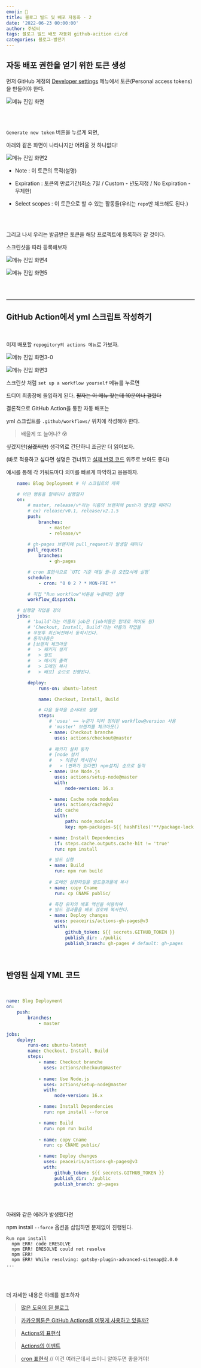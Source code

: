 ```yaml
---
emoji: 🔮
title: 블로그 빌드 및 배포 자동화 - 2
date: '2022-06-23 00:00:00'
author: 주녘씨
tags: 블로그 빌드 배포 자동화 github-acition ci/cd
categories: 블로그-발전기
---
```

## **자동 배포 권한을 얻기 위한 토큰 생성**

먼저 GitHub 계정의 [Developer settings](https://github.com/settings/apps) 메뉴에서 토큰(Personal access tokens)을 만들어야 한다.

![메뉴 진입 화면](setting.png)

<br/><br/>

`Generate new token` 버튼을 누르게 되면,

아래와 같은 화면이 나타나지만 어려울 것 하나없다!

![메뉴 진입 화면2](setting2.png)

- Note : 이 토큰의 목적(설명)

- Expiration : 토큰의 만료기간(최소 7일 / Custom - 년도지정 / No Expiration - 무제한)

- Select scopes : 이 토큰으로 할 수 있는 활동들(우리는 `repo`만 체크해도 된다.)

<br/><br/>

그리고 나서 우리는 발급받은 토큰을 해당 프로젝트에 등록하러 갈 것이다.

스크린샷을 따라 등록해보자

![메뉴 진입 화면4](setting4.png)

![메뉴 진입 화면5](setting5.png)

<br/><br/>

---

## **GitHub Action에서 yml 스크립트 작성하기**

<br/>

이제 배포할 `repogitory의 actions 메뉴`로 가보자.

![메뉴 진입 화면3-0](setting3-0.png)

![메뉴 진입 화면3](setting3.png)



스크린샷 처럼 `set up a workflow yourself` 메뉴를 누르면

드디어 최종장에 돌입하게 된다. ~~필자는 이 메뉴 찾는데 10분이나 걸렸다~~

결론적으로 GitHub Action을 통한 자동 배포는

yml 스크립트를 `.github/workflows/` 위치에 작성해야 한다.

> 배울게 또 늘어나? 😵

싶겠지만(~~싫겠지만~~) 생각외로 간단하니 조금만 더 읽어보자.

(바로 적용하고 싶다면 설명은 건너뛰고 [실제 반영 코드](#code) 위주로 보아도 좋다)

예시를 통해 각 키워드마다 의미를 빠르게 파악하고 응용하자.

```yml
    name: Blog Deployment # 이 스크립트의 제목

    # 어떤 행동을 할때마다 실행할지
    on: 
        # master, release/v*라는 이름의 브랜치에 push가 발생할 때마다
        # ex) release/v0.1, release/v2.1.5
        push:
            branches: 
                - master
                - release/v*
        
        # gh-pages 브랜치에 pull_request가 발생할 때마다
        pull_request:
            branches: 
                - gh-pages

        # cron 표현식으로 `UTC 기준 매일 월~금 오전2시에 실행`
        schedule: 
            - cron: "0 0 2 ? * MON-FRI *"

        # 직접 "Run workflow"버튼을 누를때만 실행
        workflow_dispatch: 

    # 실행할 작업을 정의
    jobs:
        # 'build'라는 이름의 job은 (job이름은 맘대로 적어도 됨)
        # 'Checkout, Install, Build'라는 이름의 작업을
        # 우분투 최신버전에서 동작시킨다.
        # 동작내용은 
        # [브랜치 체크아웃 
        #   > 패키지 설치 
        #   > 빌드 
        #   > 메시지 출력
        #   > 도메인 복사
        #   > 배포] 순으로 진행된다.

        deploy: 
            runs-on: ubuntu-latest

            name: Checkout, Install, Build

            # 다음 동작을 순서대로 실행
            steps:
                # 'uses' == 누군가 미리 정의된 workflow@version 사용
                # 'master' 브랜치를 체크아웃()
                - name: Checkout branche
                  uses: actions/checkout@master
                
                # 패키지 설치 동작 
                # [node 설치 
                #   > 의존성 캐시검사 
                #   > (변화가 있다면) npm설치] 순으로 동작
                - name: Use Node.js
                  uses: actions/setup-node@master
                  with:
                      node-version: 16.x

                - name: Cache node modules
                  uses: actions/cache@v2
                  id: cache
                  with:
                      path: node_modules
                      key: npm-packages-${{ hashFiles('**/package-lock.json') }}

                - name: Install Dependencies
                  if: steps.cache.outputs.cache-hit != 'true'
                  run: npm install

                # 빌드 실행
                - name: Build
                  run: npm run build
                    
                # 도메인 설정파일을 빌드결과물에 복사
                - name: copy Cname
                  run: cp CNAME public/ 

                # 특정 유저의 배포 액션을 이용하여
                # 빌드 결과물을 배포 경로에 복사한다.
                - name: Deploy changes
                  uses: peaceiris/actions-gh-pages@v3 
                  with:
                      github_token: ${{ secrets.GITHUB_TOKEN }}
                      publish_dir: ./public
                      publish_branch: gh-pages # default: gh-pages
```

<br/>

## 반영된 실제 YML 코드 <span id="code"></span> 

<br/>

```yml
name: Blog Deployment
on: 
    push:
        branches: 
            - master

jobs:
    deploy: 
        runs-on: ubuntu-latest
        name: Checkout, Install, Build
        steps:
            - name: Checkout branche
              uses: actions/checkout@master
            
            - name: Use Node.js
              uses: actions/setup-node@master
              with:
                  node-version: 16.x

            - name: Install Dependencies
              run: npm install --force

            - name: Build
              run: npm run build
                
            - name: copy Cname
              run: cp CNAME public/ 

            - name: Deploy changes
              uses: peaceiris/actions-gh-pages@v3
              with:
                  github_token: ${{ secrets.GITHUB_TOKEN }}
                  publish_dir: ./public
                  publish_branch: gh-pages
```

<br/><br/>

아래와 같은 에러가 발생했다면

npm install `--force` 옵션을 삽입하면 문제없이 진행된다.

```YML
Run npm install
  npm ERR! code ERESOLVE
  npm ERR! ERESOLVE could not resolve
  npm ERR! 
  npm ERR! While resolving: gatsby-plugin-advanced-sitemap@2.0.0
...
```




<br/><br/>

더 자세한 내용은 아래를 참조하자

> [많은 도움이 된 블로그](https://dailyco.tech/share/gatsby-blog-auto-deploy/)

> [카카오웹툰은 GitHub Actions를 어떻게 사용하고 있을까?](https://fe-developers.kakaoent.com/2022/220106-github-actions/)

> [Actions의 표현식](https://docs.github.com/en/actions/learn-github-actions/expressions)

> [Actions의 이벤트](https://docs.github.com/en/actions/using-workflows/events-that-trigger-workflows)

> [cron 표현식](cron.png) // 이건 여러군데서 쓰이니 알아두면 좋을거야!


```toc

```